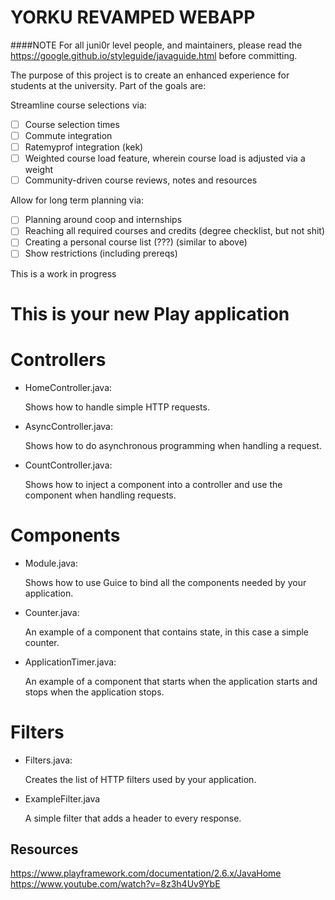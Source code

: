 YORKU REVAMPED WEBAPP
=====================

####NOTE
For all juni0r level people, and maintainers, please read the https://google.github.io/styleguide/javaguide.html before committing.




The purpose of this project is to create an enhanced experience for students at the university.
Part of the goals are:

Streamline course selections via:

- [ ] Course selection times
- [ ] Commute integration
- [ ] Ratemyprof integration (kek)
- [ ] Weighted course load feature, wherein course load is adjusted via  a weight
- [ ] Community-driven course reviews, notes and resources

Allow for long term planning via:

- [ ] Planning around coop and internships
- [ ] Reaching all required courses and credits (degree checklist, but not shit)
- [ ] Creating a personal course list (???) (similar to above)
- [ ] Show restrictions (including prereqs)

This is a work in progress



This is your new Play application
=================================

Controllers
===========

- HomeController.java:

  Shows how to handle simple HTTP requests.

- AsyncController.java:

  Shows how to do asynchronous programming when handling a request.

- CountController.java:

  Shows how to inject a component into a controller and use the component when
  handling requests.

Components
==========

- Module.java:

  Shows how to use Guice to bind all the components needed by your application.

- Counter.java:

  An example of a component that contains state, in this case a simple counter.

- ApplicationTimer.java:

  An example of a component that starts when the application starts and stops
  when the application stops.

Filters
=======

- Filters.java:

  Creates the list of HTTP filters used by your application.

- ExampleFilter.java

  A simple filter that adds a header to every response.


## Resources
https://www.playframework.com/documentation/2.6.x/JavaHome
https://www.youtube.com/watch?v=8z3h4Uv9YbE

